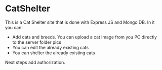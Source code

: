 # CatShelter
This is a Cat Shelter site that is done with Express JS and Mongo DB. In it you can:
 - Add cats and breeds. You can upload a cat image from you PC directly to the server folder pics
 - You can edit the already existing cats
 - You can shelter  the already existing cats
 
 Next steps add authorization.

